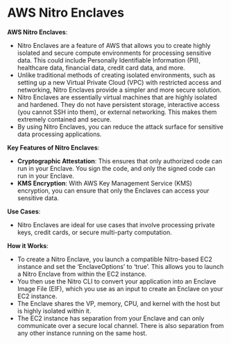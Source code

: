 # AWS Nitro Enclaves

**AWS Nitro Enclaves**:

* Nitro Enclaves are a feature of AWS that allows you to create highly isolated and secure compute environments for processing sensitive data. This could include Personally Identifiable Information (PII), healthcare data, financial data, credit card data, and more.
* Unlike traditional methods of creating isolated environments, such as setting up a new Virtual Private Cloud (VPC) with restricted access and networking, Nitro Enclaves provide a simpler and more secure solution.
* Nitro Enclaves are essentially virtual machines that are highly isolated and hardened. They do not have persistent storage, interactive access (you cannot SSH into them), or external networking. This makes them extremely contained and secure.
* By using Nitro Enclaves, you can reduce the attack surface for sensitive data processing applications.

**Key Features of Nitro Enclaves**:

* **Cryptographic Attestation**: This ensures that only authorized code can run in your Enclave. You sign the code, and only the signed code can run in your Enclave.
* **KMS Encryption**: With AWS Key Management Service (KMS) encryption, you can ensure that only the Enclaves can access your sensitive data.

**Use Cases**:

* Nitro Enclaves are ideal for use cases that involve processing private keys, credit cards, or secure multi-party computation.

**How it Works**:

* To create a Nitro Enclave, you launch a compatible Nitro-based EC2 instance and set the ‘EnclaveOptions’ to ‘true’. This allows you to launch a Nitro Enclave from within the EC2 instance.
* You then use the Nitro CLI to convert your application into an Enclave Image File (EIF), which you use as an input to create an Enclave on your EC2 instance.
* The Enclave shares the VP, memory, CPU, and kernel with the host but is highly isolated within it.
* The EC2 instance has separation from your Enclave and can only communicate over a secure local channel. There is also separation from any other instance running on the same host.
